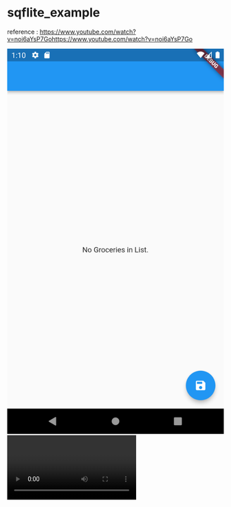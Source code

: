 # sqflite_example

reference : https://www.youtube.com/watch?v=noi6aYsP7Gohttps://www.youtube.com/watch?v=noi6aYsP7Go

![result1](./screenshots/sqflite_example.png)
![result2](./screenshots/sqflite_example.mp4)